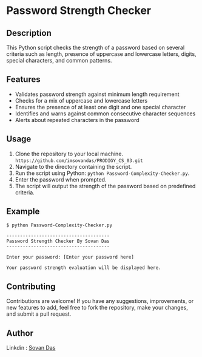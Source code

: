 # Password Strength Checker

## Description
This Python script checks the strength of a password based on several criteria such as length, presence of uppercase and lowercase letters, digits, special characters, and common patterns.

## Features
- Validates password strength against minimum length requirement
- Checks for a mix of uppercase and lowercase letters
- Ensures the presence of at least one digit and one special character
- Identifies and warns against common consecutive character sequences
- Alerts about repeated characters in the password

## Usage
1. Clone the repository to your local machine.
`https://github.com/imsovandas/PRODIGY_CS_03.git`
3. Navigate to the directory containing the script.
4. Run the script using Python:
`python Password-Complexity-Checker.py`.
6. Enter the password when prompted.
7. The script will output the strength of the password based on predefined criteria.

## Example
`
$ python Password-Complexity-Checker.py
`
```
--------------------------------------
Password Strength Checker By Sovan Das
--------------------------------------

Enter your password: [Enter your password here]

Your password strength evaluation will be displayed here.
```
## Contributing
Contributions are welcome! If you have any suggestions, improvements, or new features to add, feel free to fork the repository, make your changes, and submit a pull request.

## Author
Linkdin : [Sovan Das](https://www.linkedin.com/in/sovanking)

